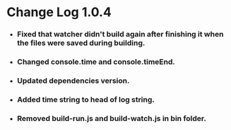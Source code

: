 # Change Log 1.0.4
* ### Fixed that watcher didn't build again after finishing it when the files were saved during building.
* ### Changed console.time and console.timeEnd.
* ### Updated dependencies version.
* ### Added time string to head of log string.
* ### Removed build-run.js and build-watch.js in bin folder.